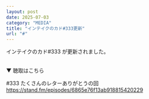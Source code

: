 ```yaml
---
layout: post
date: 2025-07-03
category: "MEDIA"
title: "インテイクのカド#333更新"
url: "#"
---
```


インテイクのカド#333 が更新されました。

<br>
▼ 聴取はこちら

#333 たくさんのレターありがとうの回<br>
<https://stand.fm/episodes/6865e76f13ab918815420229>
